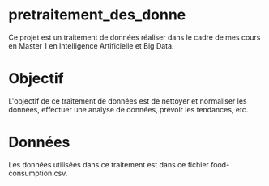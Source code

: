 # pretraitement_des_donne
 Ce projet est un traitement de données réaliser dans le cadre de mes cours en Master 1 en Intelligence Artificielle et Big Data.
 
# Objectif
L'objectif de ce traitement de données est de nettoyer et normaliser les données, effectuer une analyse de données, prévoir les tendances, etc.

# Données
Les données utilisées dans ce traitement est dans ce fichier food-consumption.csv.
